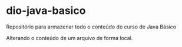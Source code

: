 # dio-java-basico
Repositório para armazenar todo o conteúdo do curso de Java Básico

Alterando o conteúdo de um arquivo de forma local.
